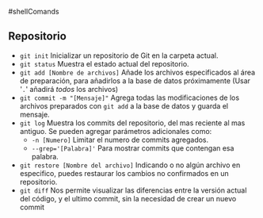 #shellComands
## Repositorio

- `git init`
  Inicializar un repositorio de Git en la carpeta actual.
- `git status`
  Muestra el estado actual del repositorio.
- `git add [Nombre de archivos]`
  Añade los archivos especificados al área de preparación, para añadirlos a la base de datos próximamente (Usar '`.`' añadirá _todos_ los archivos)
- `git commit -m "[Mensaje]"`
  Agrega todas las modificaciones de los archivos preparados con `git add` a la base de datos y guarda el mensaje.
- `git log`
  Muestra los commits del repositorio, del mas reciente al mas antiguo.
  Se pueden agregar parámetros adicionales como:
  - `-n [Numero]`
    Limitar el numero de commits agregados.
  - `--grep='[Palabra]'`
    Para mostrar commits que contengan esa palabra.
- `git restore [Nombre del archivo]`
  Indicando o no algún archivo en especifico, puedes restaurar los cambios no confirmados en un repositorio.
- `git diff`
  Nos permite visualizar las diferencias entre la versión actual del código, y el ultimo commit, sin la necesidad de crear un nuevo commit

